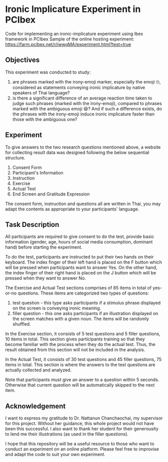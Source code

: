 # Ironic Implicature Experiment in PCIbex
Code for implementing an ironic-implicature experiment using Ibex framework in PCIbex
Sample of the online hosting experiment: https://farm.pcibex.net/r/iwwqMA/experiment.html?test=true

## Objectives
This experiment was conducted to study:
1) are phrases marked with the irony-emoji marker, especially the emoji :roll_eyes:, considered as statements conveying ironic implicature by native speakers of Thai language?
2) is there a significant difference of an average reaction time taken to judge such phrases (marked with the irony-emoji), compared to phrases marked with the ambiguous emoji :smile:? And if such a difference exists, do the phrases with the irony-emoji induce ironic implicature faster than those with the ambiguous one?

## Experiment
To give answers to the two research questions mentioned above, a website for collecting result data was designed following the below sequential structure.
1) Consent Form
2) Participant's Information
3) Instruction
4) Exercise
5) Actual Test
6) End Screen and Gratitude Expression

The consent form, instruction and questions all are written in Thai, you may adapt the contents as appropriate to your participants' language.

## Task Description
All participants are required to give consent to do the test, provide basic information (gender, age, hours of social media consumption, dominant hand) before starting the experiment.

To do the test, participants are instructed to put their two hands on their keyboard. The index finger of their left hand is placed on the F button which will be pressed when participants want to answer Yes. On the other hand, the index finger of their right hand is placed on the J button which will be pressed when they want to answer No.

The Exercise and Actual Test sections comprises of 85 items in total of yes-or-no questions. These items are categorized two types of questions:
1) test question - this type asks participants if a stimulus phrase displayed on the screen is conveying ironic meaning.
2) filler question - this one asks participants if an illustration displayed on the screen matches with a given noun.
The items will be randomly shuffled.

In the Exercise section, it consists of 5 test questions and 5 filler questions, 10 items in total. This section gives participants training so that they become familiar with the process when they do the actual test. Thus, the result obtained from this section will not be included in the analysis.

In the Actual Test, it consists of 30 test questions and 45 filler questions, 75 items in total. This section is where the answers to the test questions are actually collected and analyzed.

Note that participants must give an answer to a question within 5 seconds. Otherwise that current question will be automatically skipped to the next item.

## Acknowledgement
I want to express my gratitude to Dr. Nattanun Chanchaochai, my supervisor for this project. Without her guidance, this whole project would not have been this successful. I also want to thank her student for their generousity to lend me their illustrations (as used in the filler questions).

I hope that this repository will be a useful resource to those who want to conduct an experiment on an online platform. Please feel free to improvise and adapt the code to suit your own experiment.
